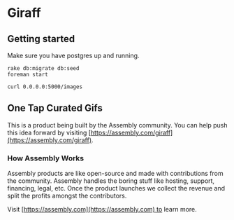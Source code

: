 # Giraff

## Getting started

Make sure you have postgres up and running.

    rake db:migrate db:seed
    foreman start

    curl 0.0.0.0:5000/images

## One Tap Curated Gifs

This is a product being built by the Assembly community. You can help push this idea forward by visiting [https://assembly.com/giraff](https://assembly.com/giraff).

### How Assembly Works

Assembly products are like open-source and made with contributions from the community. Assembly handles the boring stuff like hosting, support, financing, legal, etc. Once the product launches we collect the revenue and split the profits amongst the contributors.

Visit [https://assembly.com](https://assembly.com) to learn more.
